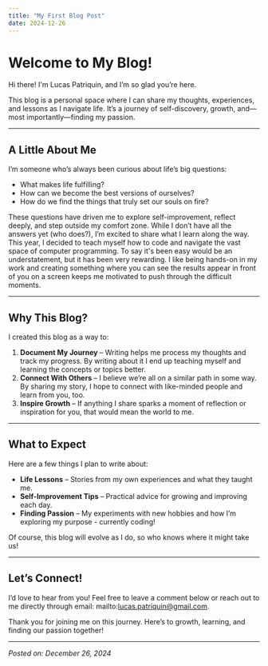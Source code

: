 ```yaml
---
title: "My First Blog Post"
date: 2024-12-26
---
```


# Welcome to My Blog!

Hi there! I'm Lucas Patriquin, and I’m so glad you’re here.

This blog is a personal space where I can share my thoughts, experiences, and lessons as I navigate life. It’s a journey of self-discovery, growth, and—most importantly—finding my passion.

---


## A Little About Me
I’m someone who’s always been curious about life’s big questions:
- What makes life fulfilling?
- How can we become the best versions of ourselves?
- How do we find the things that truly set our souls on fire?

These questions have driven me to explore self-improvement, reflect deeply, and step outside my comfort zone. While I don’t have all the answers yet (who does?), I’m excited to share what I learn along the way. This year, I decided to teach myself how to code and navigate the vast space of computer programming. To say it's been easy would be an understatement, but it has been very rewarding. I like being hands-on in my work and creating something where you can see the results appear in front of you on a screen keeps me motivated to push through the difficult moments. 

---


## Why This Blog?
I created this blog as a way to:
1. **Document My Journey** – Writing helps me process my thoughts and track my progress. By writing about it I end up teaching myself and learning the concepts or topics better.
2. **Connect With Others** – I believe we’re all on a similar path in some way. By sharing my story, I hope to connect with like-minded people and learn from you, too.
3. **Inspire Growth** – If anything I share sparks a moment of reflection or inspiration for you, that would mean the world to me.

---


## What to Expect
Here are a few things I plan to write about:
- **Life Lessons** – Stories from my own experiences and what they taught me.
- **Self-Improvement Tips** – Practical advice for growing and improving each day.
- **Finding Passion** – My experiments with new hobbies and how I’m exploring my purpose - currently coding!

Of course, this blog will evolve as I do, so who knows where it might take us!

---


## Let’s Connect!
I’d love to hear from you! Feel free to leave a comment below or reach out to me directly through email: mailto:lucas.patriquin@gmail.com.

Thank you for joining me on this journey. Here’s to growth, learning, and finding our passion together!

---

*Posted on: December 26, 2024*
